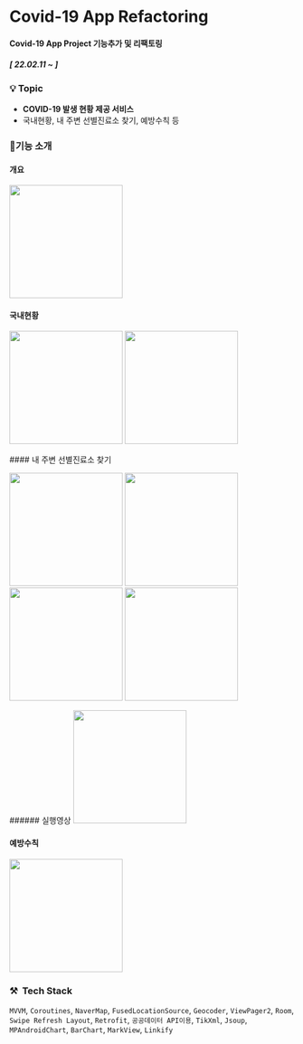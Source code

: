 # Covid-19 App Refactoring

#### Covid-19 App Project 기능추가 및 리팩토링

##### [ 22.02.11 ~ ]

### 💡 Topic

- **COVID-19 발생 현황 제공 서비스**
- 국내현황, 내 주변 선별진료소 찾기, 예방수칙 등


### 🎈기능 소개

#### 개요 
<img src = "https://user-images.githubusercontent.com/52556870/153616641-b88791b1-53ec-46cd-bfc8-ca79f360cdb8.jpg" width="200">

#### 국내현황
<p float="left">
<img src = "https://user-images.githubusercontent.com/52556870/158206578-654cd67e-46ea-44fb-ad7e-2a474acae173.jpg" width="200">
<img src = "https://user-images.githubusercontent.com/52556870/158206592-c07bcdeb-b8e0-4d43-88b3-9b4bab85be42.jpg" width="200">
</p>
#### 내 주변 선별진료소 찾기
<p float="left">
<img src = "https://user-images.githubusercontent.com/52556870/158206182-073f6084-24bd-4020-93c3-c8e27da96fb8.jpg" width="200">
<img src = "https://user-images.githubusercontent.com/52556870/158206271-078d41fd-7285-4f4a-9f5d-c3854de1fc9f.jpg" width="200">
<img src = "https://user-images.githubusercontent.com/52556870/158206223-ee2311c4-9d78-4177-b9ac-45a0e4ab45af.jpg" width="200">
<img src = "https://user-images.githubusercontent.com/52556870/158205913-e764b814-f583-4cf0-a015-56a17fdfccde.jpg" width="200">
</p>
###### 실행영상
<img width="200" src="https://user-images.githubusercontent.com/52556870/158206454-600148ee-2087-449c-88b2-50f4e767de72.gif">

#### 예방수칙 
<img src = "https://user-images.githubusercontent.com/52556870/153616667-b744ce7d-2313-499a-8af6-6bfaf8626c2c.jpg" width="200">

  
### ⚒  Tech Stack

`MVVM`, `Coroutines`, `NaverMap`, `FusedLocationSource`, `Geocoder`, `ViewPager2`, `Room`, `Swipe Refresh Layout`, `Retrofit`, `공공데이터 API이용`, `TikXml`, `Jsoup`, `MPAndroidChart`, `BarChart`, `MarkView`, `Linkify`
